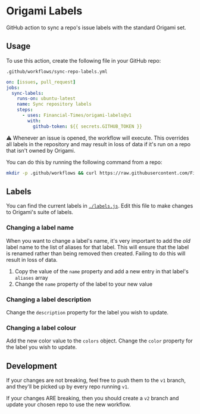 
# Origami Labels

GitHub action to sync a repo's issue labels with the standard Origami set.


## Usage

To use this action, create the following file in your GitHub repo:

```
.github/workflows/sync-repo-labels.yml
```

```yml
on: [issues, pull_request]
jobs:
  sync-labels:
    runs-on: ubuntu-latest
    name: Sync repository labels
    steps:
      - uses: Financial-Times/origami-labels@v1
        with:
          github-token: ${{ secrets.GITHUB_TOKEN }}
```

:warning: Whenever an issue is opened, the workflow will execute. This overrides all labels in the repository and may result in loss of data if it's run on a repo that isn't owned by Origami.

You can do this by running the following command from a repo:

```bash
mkdir -p .github/workflows && curl https://raw.githubusercontent.com/Financial-Times/origami-labels/v1/example.yml --output .github/workflows/sync-repo-labels.yml
```


## Labels

You can find the current labels in [`./labels.js`](labels.js). Edit this file to make changes to Origami's suite of labels.

### Changing a label name

When you want to change a label's name, it's very important to add the _old_ label name to the list of aliases for that label. This will ensure that the label is renamed rather than being removed then created. Failing to do this will result in loss of data.

  1. Copy the value of the `name` property and add a new entry in that label's `aliases` array
  2. Change the `name` property of the label to your new value

### Changing a label description

Change the `description` property for the label you wish to update.

### Changing a label colour

Add the new color value to the `colors` object. Change the `color` property for the label you wish to update.


## Development

If your changes are not breaking, feel free to push them to the `v1` branch, and they'll be picked up by every repo running `v1`.

If your changes ARE breaking, then you should create a `v2` branch and update your chosen repo to use the new workflow.
